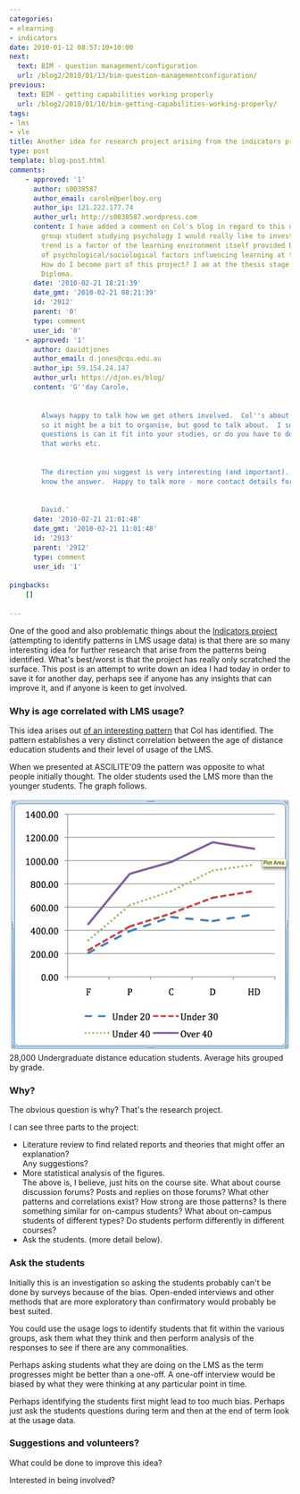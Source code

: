```yaml
---
categories:
- elearning
- indicators
date: 2010-01-12 08:57:10+10:00
next:
  text: BIM - question management/configuration
  url: /blog2/2010/01/13/bim-question-managementconfiguration/
previous:
  text: BIM - getting capabilities working properly
  url: /blog2/2010/01/10/bim-getting-capabilities-working-properly/
tags:
- lms
- vle
title: Another idea for research project arising from the indicators project
type: post
template: blog-post.html
comments:
    - approved: '1'
      author: s0038587
      author_email: carole@perlboy.org
      author_ip: 121.222.177.74
      author_url: http://s0038587.wordpress.com
      content: I have added a comment on Col's blog in regard to this data. As a 60+ age
        group student studying psychology I would really like to investigate whether this
        trend is a factor of the learning environment itself provided by LMS or the result
        of psychological/sociological factors influencing learning at this age level.
        How do I become part of this project? I am at the thesis stage of my Post Grad
        Diploma.
      date: '2010-02-21 18:21:39'
      date_gmt: '2010-02-21 08:21:39'
      id: '2912'
      parent: '0'
      type: comment
      user_id: '0'
    - approved: '1'
      author: davidtjones
      author_email: d.jones@cqu.edu.au
      author_ip: 59.154.24.147
      author_url: https://djon.es/blog/
      content: 'G''day Carole,
    
    
        Always happy to talk how we get others involved.  Col''s about to go on holidays,
        so it might be a bit to organise, but good to talk about.  I suppose one of the
        questions is can it fit into your studies, or do you have to do it separate. How
        that works etc.
    
    
        The direction you suggest is very interesting (and important).  Would love to
        know the answer.  Happy to talk more - more contact details for me here http://cdd.cqu.edu.au/FCWViewer/staff.do?site=821&amp;sid=JONESD
    
    
        David.'
      date: '2010-02-21 21:01:48'
      date_gmt: '2010-02-21 11:01:48'
      id: '2913'
      parent: '2912'
      type: comment
      user_id: '1'
    
pingbacks:
    []
    
---
```

One of the good and also problematic things about the [Indicators project](http://indicatorsproject.wordpress.com/) (attempting to identify patterns in LMS usage data) is that there are so many interesting idea for further research that arise from the patterns being identified. What's best/worst is that the project has really only scratched the surface. This post is an attempt to write down an idea I had today in order to save it for another day, perhaps see if anyone has any insights that can improve it, and if anyone is keen to get involved.

### Why is age correlated with LMS usage?

This idea arises out [of an interesting pattern](http://beerc.wordpress.com/2009/12/02/what-is-the-effect-of-age-on-the-rate-of-participation-in-lms-delivered-courses/) that Col has identified. The pattern establishes a very distinct correlation between the age of distance education students and their level of usage of the LMS.

When we presented at ASCILITE'09 the pattern was opposite to what people initially thought. The older students used the LMS more than the younger students. The graph follows.

[![](images/4151816868_7266bd8f17_o.jpg "28,000 Undergraduate, Distance education students")](http://farm3.static.flickr.com/2683/4151816868_7266bd8f17_o.jpg)28,000 Undergraduate distance education students. Average hits grouped by grade.

### Why?

The obvious question is why? That's the research project.

I can see three parts to the project:

- Literature review to find related reports and theories that might offer an explanation?  
    Any suggestions?
- More statistical analysis of the figures.  
    The above is, I believe, just hits on the course site. What about course discussion forums? Posts and replies on those forums? What other patterns and correlations exist? How strong are those patterns? Is there something similar for on-campus students? What about on-campus students of different types? Do students perform differently in different courses?
- Ask the students. (more detail below).

### Ask the students

Initially this is an investigation so asking the students probably can't be done by surveys because of the bias. Open-ended interviews and other methods that are more exploratory than confirmatory would probably be best suited.

You could use the usage logs to identify students that fit within the various groups, ask them what they think and then perform analysis of the responses to see if there are any commonalities.

Perhaps asking students what they are doing on the LMS as the term progresses might be better than a one-off. A one-off interview would be biased by what they were thinking at any particular point in time.

Perhaps identifying the students first might lead to too much bias. Perhaps just ask the students questions during term and then at the end of term look at the usage data.

### Suggestions and volunteers?

What could be done to improve this idea?

Interested in being involved?